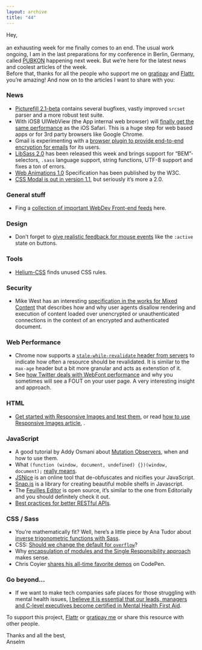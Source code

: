 ```yaml
---
layout: archive
title: "44"
---
```


Hey,<br>
<br>
an exhausting week for me finally comes to an end. The usual work ongoing, I am in the last preparations for my conference in Berlin, Germany, called [PUBKON](http://2014.pubkon.eu/) happening next week. But we’re here for the latest news and coolest articles of the week.<br> Before that, thanks for all the people who support me on [gratipay](https://www.gratipay.com/Anselm%20Hannemann/) and [Flattr](https://flattr.com/profile/helloanselm), you’re amazing! And now on to the articles I want to share with you:

### News

- [Picturefill 2.1-beta](https://github.com/scottjehl/picturefill/releases/tag/2.1.0-beta) contains several bugfixes, vastly improved `srcset` parser and a more robust test suite.
- With iOS8 UIWebView (the App internal web browser) will [finally get the same performance](http://9to5mac.com/2014/06/03/ios-8-webkit-changes-finally-allow-all-apps-to-have-the-same-performance-as-safari/) as the iOS Safari. This is a huge step for web based apps or for 3rd party browsers like Google Chrome.
- Gmail is experimenting with a [browser plugin to provide end-to-end encryption for emails](http://googleonlinesecurity.blogspot.de/2014/06/making-end-to-end-encryption-easier-to.html) for its users.
- [LibSass 2.0](https://github.com/hcatlin/libsass/releases/tag/v2.0) has been released this week and brings support for “BEM”-selectors, `.sass` language support, string functions, UTF-8 support and fixes a ton of errors.
- [Web Animations 1.0](http://www.w3.org/TR/2014/WD-web-animations-20140605/) Specification has been published by the W3C.
- [CSS Modal is out in version 1.1](https://github.com/drublic/css-modal/releases/tag/v1.1.0), but seriously it’s more a 2.0.

### General stuff

- Fing a [collection of important WebDev Front-end feeds](https://github.com/impressivewebs/frontend-feeds) here.

### Design

- Don’t forget to [give realistic feedback for mouse events](http://bfred.it/notes/2014/give-realistic-ui-feedback-on-active/) like the `:active` state on buttons.

### Tools

- [Helium-CSS](https://github.com/geuis/helium-css) finds unused CSS rules.

### Security

- Mike West has an interesting [specification in the works for Mixed Content](https://w3c.github.io/webappsec/specs/mixedcontent/) that describes how and why user agents disallow rendering and execution of content loaded over unencrypted or unauthenticated connections in the context of an encrypted and authenticated document.

### Web Performance

- Chrome now supports a [`stale-while-revalidate` header from servers](https://www.mnot.net/blog/2014/06/01/chrome_and_stale-while-revalidate) to indicate how often a resource should be revalidated. It is similar to the `max-age` header but a bit more granular and acts as extenstion of it.
- See [how Twitter deals with WebFont performance](http://stackoverflow.com/questions/24026876/why-are-css-inlined-base64-encoded-webfonts-rendered-with-a-delay) and why you sometimes will see a FOUT on your user page. A very interesting insight and approach.

### HTML

- [Get started with Responsive Images and test them](http://alistapart.com/blog/post/testing-responsive-images/), or read [how to use Responsive Images article](http://nostrongbeliefs.com/responsive-images/), .

### JavaScript

- A good tutorial by Addy Osmani about [Mutation Observers](http://addyosmani.com/blog/mutation-observers/), when and how to use them.
- What `(function (window, document, undefined) {})(window, document);` [really means](http://toddmotto.com/what-function-window-document-undefined-iife-really-means/).
- [JSNice](http://jsnice.org/) is an online tool that de-obfuscates and nicifies your JavaScript.
- [Snap.js](https://github.com/jakiestfu/Snap.js) is a library for creating beautiful mobile shelfs in Javascript.
- The [Feuilles Editor](http://feuilles.github.io/Editor/) is open source, it’s similar to the one from Editorially and you should definitely check it out.
- [Best practices for better RESTful APIs](http://blog.mwaysolutions.com/2014/06/05/10-best-practices-for-better-restful-api/).

### CSS / Sass

- You’re mathematically fit? Well, here’s a little piece by Ana Tudor about [inverse trigonometric functions with Sass](http://thesassway.com/advanced/inverse-trigonometric-functions-with-sass).
- CSS: [Should we change the default for `overflow`](http://bocoup.com/weblog/new-overflow-default/)?
- Why [encapsulation of modules and the Single Responsibility approach](http://drewbarontini.com/articles/single-responsibility/) makes sense.
- Chris Coyier [shares his all-time favorite demos](http://davidwalsh.name/chris-coyiers-favorite-pens) on CodePen.

### Go beyond…

- If we want to make tech companies safe places for those struggling with mental health issues, [I believe it is essential that our leads, managers and C-level executives become certified in Mental Health First Aid](https://the-pastry-box-project.net/ed-finkler/2014-June-6#).

To support this project, [Flattr](https://flattr.com/profile/helloanselm) or [gratipay me](https://www.gratipay.com/Anselm%20Hannemann/) or share this resource with other people.

Thanks and all the best,<br>
Anselm
